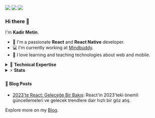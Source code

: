 [![](https://img.shields.io/badge/Twitter-1DA1F2?style=for-the-badge&logo=twitter&logoColor=white)](https://twitter.com/_kadirmetin)
[![](https://img.shields.io/badge/LinkedIn-0077B5?style=for-the-badge&logo=linkedin&logoColor=white)](https://www.linkedin.com/in/kadirmetin/)
[![](https://img.shields.io/badge/GitHub-100000?style=for-the-badge&logo=github&logoColor=white)](https://github.com/kadirmetin)

### Hi there 👋

I'm **Kadir Metin**.

- 🔭 I'm a passionate **React** and **React Native** developer.
- 💻 I'm currently working at [Mindbuddy](https://mindbuddy.io/).
- 🧡 I love learning and teaching technologies about web and mobile.

<details>
  <summary>📌 <b>Technical Expertise</b></summary>
  ✅ Backend Stack 1: Node.js, Bun<br>
  ✅ Database: PostgreSql, MongoDb<br>
  ✅ Frontend: React, TypeScript<br>
  ✅ Mobile: React Native, Firebase<br>
  ✅ Management: Git, Github, AWS<br>
  ✅ Other: Redux<br>
</details>

<details>
  <summary>⚡ <b>Stats</b></summary>
  <img src="https://github-readme-stats.vercel.app/api?username=kadirmetin&show_icons=true&count_private=true&theme=dark" />
</details>

#### 📝 Blog Posts

- [2023'te React: Geleceğe Bir Bakış](https://blog.softforware.com/post/cln9duqx70000lh086izs2tiv): React'in 2023'teki önemli güncellemeleri ve gelecek trendlere dair hızlı bir göz atış.

Explore more on my [Blog](https://blog.softforware.com).
